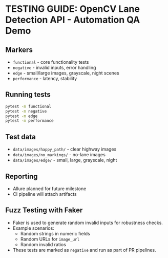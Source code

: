 # TESTING GUIDE: OpenCV Lane Detection API - Automation QA Demo

## Markers
- `functional` - core functionality tests
- `negative` - invalid inputs, error handling
- `edge` - small/large images, grayscale, night scenes
- `performance` - latency, stability

## Running tests
```bash
pytest -m functional
pytest -m negative
pytest -m edge
pytest -m performance
```

## Test data
- `data/images/happy_path/` - clear highway images
- `data/images/no_markings/` - no-lane images
- `data/images/edge/` - small, large, grayscale, night

## Reporting
- Allure planned for future milestone
- CI pipeline will attach artifacts



## Fuzz Testing with Faker
- Faker is used to generate random invalid inputs for robustness checks.
- Example scenarios:
  - Random strings in numeric fields
  - Random URLs for `image_url`
  - Random invalid ratios
- These tests are marked as `negative` and run as part of PR pipelines.
